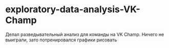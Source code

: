 # exploratory-data-analysis-VK-Champ
Делал разведывательный анализ для команды на VK Champ. Ничего не выиграли, зато потренировался графики рисовать
